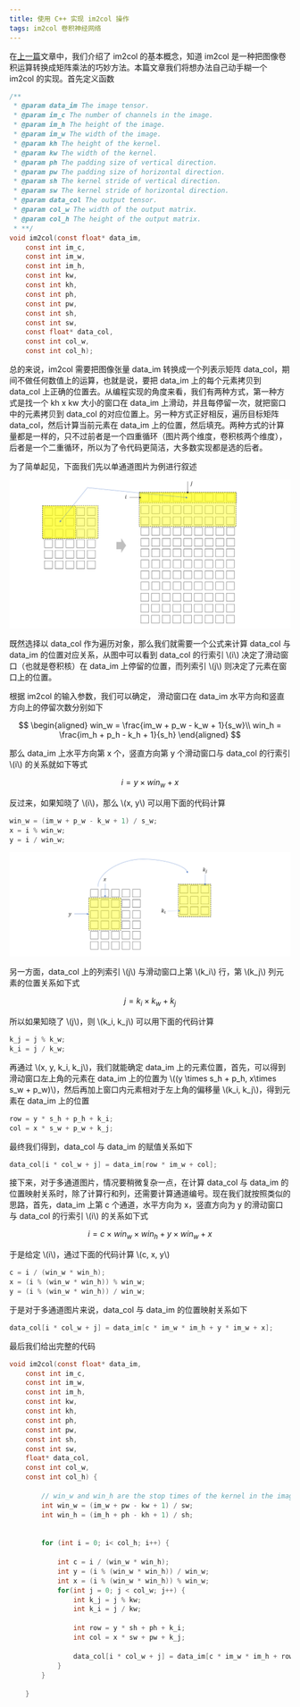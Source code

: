 ```yaml
---
title: 使用 C++ 实现 im2col 操作
tags: im2col 卷积神经网络
---
```


在[上一篇]()文章中，我们介绍了 im2col 的基本概念，知道 im2col 是一种把图像卷积运算转换成矩阵乘法的巧妙方法。本篇文章我们将想办法自己动手糊一个 im2col 的实现。首先定义函数

```c
/**
 * @param data_im The image tensor.
 * @param im_c The number of channels in the image.
 * @param im_h The height of the image.
 * @param im_w The width of the image.
 * @param kh The height of the kernel.
 * @param kw The width of the kernel.
 * @param ph The padding size of vertical direction.
 * @param pw The padding size of horizontal direction.
 * @param sh The kernel stride of vertical direction. 
 * @param sw The kernel stride of horizontal direction.
 * @param data_col The output tensor.
 * @param col_w The width of the output matrix.
 * @param col_h The height of the output matrix.
 * **/
void im2col(const float* data_im, 
    const int im_c, 
    const int im_w, 
    const int im_h, 
    const int kw, 
    const int kh, 
    const int ph, 
    const int pw, 
    const int sh,
    const int sw,
    const float* data_col, 
    const int col_w, 
    const int col_h);
```

总的来说，im2col 需要把图像张量 data_im 转换成一个列表示矩阵 data_col，期间不做任何数值上的运算，也就是说，要把 data_im 上的每个元素拷贝到 data_col 上正确的位置去。从编程实现的角度来看，我们有两种方式，第一种方式是找一个 kh x kw 大小的窗口在 data_im 上滑动，并且每停留一次，就把窗口中的元素拷贝到 data_col 的对应位置上。另一种方式正好相反，遍历目标矩阵 data_col，然后计算当前元素在 data_im 上的位置，然后填充。两种方式的计算量都是一样的，只不过前者是一个四重循环（图片两个维度，卷积核两个维度），后者是一个二重循环，所以为了令代码更简洁，大多数实现都是选的后者。

为了简单起见，下面我们先以单通道图片为例进行叙述

![](/resources/2022-04-28-im2col-programming/im2col_single-channel.png)

既然选择以 data_col 作为遍历对象，那么我们就需要一个公式来计算 data_col 与 data_im 的位置对应关系，从图中可以看到 data_col 的行索引 \\(i\\) 决定了滑动窗口（也就是卷积核）在 data_im 上停留的位置，而列索引 \\(j\\) 则决定了元素在窗口上的位置。

根据 im2col 的输入参数，我们可以确定， 滑动窗口在 data_im 水平方向和竖直方向上的停留次数分别如下 

$$
  \begin{aligned}
  win_w = \frac{im_w + p_w - k_w + 1}{s_w}\\
  win_h = \frac{im_h + p_h - k_h + 1}{s_h}
  \end{aligned}
  $$

那么 data_im 上水平方向第 x 个，竖直方向第 y 个滑动窗口与 data_col 的行索引 \\(i\\) 的关系就如下等式

$$
  i = y \times win_w + x
  $$

反过来，如果知晓了 \\(i\\)，那么 \\(x, y\\) 可以用下面的代码计算

```c
win_w = (im_w + p_w - k_w + 1) / s_w;
x = i % win_w;
y = i / win_w;
```

![](/resources/2022-04-28-im2col-programming/im2col_kernel-map.png)

另一方面，data_col 上的列索引 \\(j\\) 与滑动窗口上第 \\(k_i\\) 行，第 \\(k_j\\) 列元素的位置关系如下式

$$
  j = k_i \times k_w + k_j
  $$

所以如果知晓了 \\(j\\)，则 \\(k_i, k_j\\) 可以用下面的代码计算

```c
k_j = j % k_w;
k_i = j / k_w;
```

再通过 \\(x, y, k_i, k_j\\)，我们就能确定 data_im 上的元素位置，首先，可以得到滑动窗口左上角的元素在 data_im 上的位置为 \\((y \times s_h + p_h, x\times s_w + p_w)\\)，然后再加上窗口内元素相对于左上角的偏移量 \\(k_i, k_j\\)，得到元素在 data_im 上的位置

```c
row = y * s_h + p_h + k_i;
col = x * s_w + p_w + k_j;
```

最终我们得到，data_col 与 data_im 的赋值关系如下

```c
data_col[i * col_w + j] = data_im[row * im_w + col];
```

接下来，对于多通道图片，情况要稍微复杂一点，在计算 data_col 与 data_im 的位置映射关系时，除了计算行和列，还需要计算通道编号。现在我们就按照类似的思路，首先，data_im 上第 c 个通道，水平方向为 x，竖直方向为 y 的滑动窗口与 data_col 的行索引 \\(i\\) 的关系如下式

$$
  i = c \times win_w \times win_h + y \times win_w + x
  $$

于是给定 \\(i\\)，通过下面的代码计算 \\(c, x, y\\)

```c
c = i / (win_w * win_h);
x = (i % (win_w * win_h)) % win_w;
y = (i % (win_w * win_h)) / win_w;
```

于是对于多通道图片来说，data_col 与 data_im 的位置映射关系如下

```c
data_col[i * col_w + j] = data_im[c * im_w * im_h + y * im_w + x];
```

最后我们给出完整的代码

```c
void im2col(const float* data_im, 
    const int im_c, 
    const int im_w, 
    const int im_h, 
    const int kw, 
    const int kh, 
    const int ph, 
    const int pw, 
    const int sh,
    const int sw,
    float* data_col, 
    const int col_w, 
    const int col_h) {

        // win_w and win_h are the stop times of the kernel in the image.
        int win_w = (im_w + pw - kw + 1) / sw;
        int win_h = (im_h + ph - kh + 1) / sh;

        
        for (int i = 0; i< col_h; i++) {

            int c = i / (win_w * win_h);
            int y = (i % (win_w * win_h)) / win_w;
            int x = (i % (win_w * win_h)) % win_w;
            for(int j = 0; j < col_w; j++) {
                int k_j = j % kw;
                int k_i = j / kw;

                int row = y * sh + ph + k_i;
                int col = x * sw + pw + k_j;

                data_col[i * col_w + j] = data_im[c * im_w * im_h + row * im_w + col];
            }
        }

    }
```